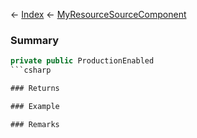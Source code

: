 ← [Index](Api-Index) ← [MyResourceSourceComponent](Sandbox.Game.EntityComponents.MyResourceSourceComponent)

### Summary

```csharp
private public ProductionEnabled
```csharp

### Returns

### Example

### Remarks


